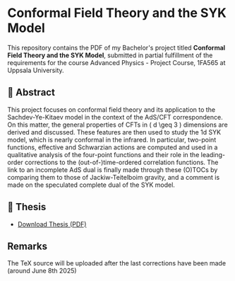 # Conformal Field Theory and the SYK Model

This repository contains the PDF of my Bachelor's project titled **Conformal Field Theory and the SYK Model**, submitted in partial fulfillment of the requirements for the course Advanced Physics - Project Course, 1FA565 at Uppsala University.

## 📄 Abstract

This project focuses on conformal field theory and its application to the Sachdev-Ye-Kitaev model in the context of the AdS/CFT correspondence. On this matter, the general properties of CFTs in \( d \geq 3 \) dimensions are derived and discussed. These features are then used to study the 1d SYK model, which is nearly conformal in the infrared. In particular, two-point functions, effective and Schwarzian actions are computed and used in a qualitative analysis of the four-point functions and their role in the leading-order corrections to the (out-of-)time-ordered correlation functions. The link to an incomplete AdS dual is finally made through these (O)TOCs by comparing them to those of Jackiw-Teitelboim gravity, and a comment is made on the speculated complete dual of the SYK model.

## 📘 Thesis

- [Download Thesis (PDF)](./final_v1_Conformal_Field_Theory_and_the_SYK_Model.pdf)

## Remarks

The TeX source will be uploaded after the last corrections have been made (around June 8th 2025)
